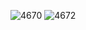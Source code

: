 ![4670](https://github.com/user-attachments/assets/2ee46d48-b988-499a-9c30-2d84e64f6bf9)
![4672](https://github.com/user-attachments/assets/b963b380-5c17-4ea4-800b-85f3dc8e22b7)
